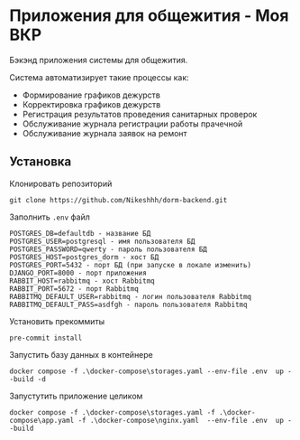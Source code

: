 # Приложения для общежития - Моя ВКР

Бэкэнд приложения системы для общежития.

Система автоматизирует такие процессы как:

* Формирование графиков дежурств
* Корректировка графиков дежурств
* Регистрация результатов проведения санитарных проверок
* Обслуживание журнала регистрации работы прачечной
* Обслуживание журнала заявок на ремонт

## Установка

Клонировать репозиторий
```
git clone https://github.com/Nikeshhh/dorm-backend.git
```

Заполнить `.env` файл
```
POSTGRES_DB=defaultdb - название БД
POSTGRES_USER=postgresql - имя пользователя БД
POSTGRES_PASSWORD=qwerty - пароль пользователя БД
POSTGRES_HOST=postgres_dorm - хост БД
POSTGRES_PORT=5432 - порт БД (при запуске в локале изменить)
DJANGO_PORT=8000 - порт приложения
RABBIT_HOST=rabbitmq - хост Rabbitmq
RABBIT_PORT=5672 - порт Rabbitmq
RABBITMQ_DEFAULT_USER=rabbitmq - логин пользователя Rabbitmq
RABBITMQ_DEFAULT_PASS=asdfgh - пароль пользователя Rabbitmq
```

Установить прекоммиты
```
pre-commit install
```

Запустить базу данных в контейнере
```
docker compose -f .\docker-compose\storages.yaml --env-file .env  up --build -d
```

Запустутить приложение целиком
```
docker compose -f .\docker-compose\storages.yaml -f .\docker-compose\app.yaml -f .\docker-compose\nginx.yaml  --env-file .env  up --build
```